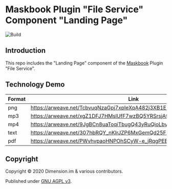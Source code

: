 # Maskbook Plugin "File Service" Component "Landing Page"

![Build](https://github.com/DimensionDev/Maskbook-FileService-LandingPage/workflows/Build/badge.svg)

## Introduction

This repo includes the "Landing Page" component of the [Maskbook](https://github.com/DimensionDev/Maskbook) Plugin "File Service".

## Technology Demo

| Format | Link                                                                     |
| ------ | ------------------------------------------------------------------------ |
| png    | <https://arweave.net/TcbvuqNzaGpj7xpIeXqA482j3XB1E39Ifb5bUlCFwUs#sample> |
| mp3    | <https://arweave.net/xgZ1DFJ7HMslUfF7wzBQ5YRSrsjAfPqQP33tzhOLt1A#sample> |
| mp4    | <https://arweave.net/9JgBCn8uaToqiTbugQ43yRuQioLbvbeTA5mSLEbnYt8#sample> |
| text   | <https://arweave.net/307hbRQY_nKIrJZP6MxGemQd25F8NnTQHAuAlzN3XaI#sample> |
| pdf    | <https://arweave.net/PWvhvpaoHNPOhSCyW-e_jRqgPEESELEy8T69AjTlcYk#sample> |

## Copyright

Copyright &copy; 2020 Dimension.im &amp; various contributors.

Published under [GNU AGPL v3](https://www.gnu.org/licenses/agpl-3.0.html).
